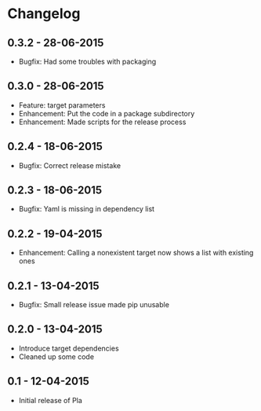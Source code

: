 # Changelog

## 0.3.2 - 28-06-2015
- Bugfix: Had some troubles with packaging

## 0.3.0 - 28-06-2015
- Feature: target parameters
- Enhancement: Put the code in a package subdirectory
- Enhancement: Made scripts for the release process

## 0.2.4 - 18-06-2015
- Bugfix: Correct release mistake

## 0.2.3 - 18-06-2015
- Bugfix: Yaml is missing in dependency list

## 0.2.2 - 19-04-2015
- Enhancement: Calling a nonexistent target now shows a list with existing ones

## 0.2.1 - 13-04-2015
- Bugfix: Small release issue made pip unusable

## 0.2.0 - 13-04-2015
- Introduce target dependencies
- Cleaned up some code

## 0.1 - 12-04-2015
- Initial release of Pla 
